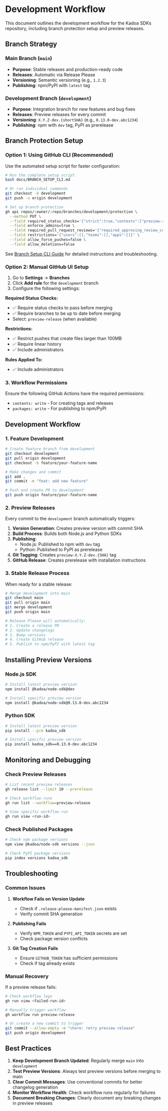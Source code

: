 # Development Workflow

This document outlines the development workflow for the Kadoa SDKs repository, including branch protection setup and preview releases.

## Branch Strategy

### Main Branch (`main`)
- **Purpose**: Stable releases and production-ready code
- **Releases**: Automatic via Release Please
- **Versioning**: Semantic versioning (e.g., `1.2.3`)
- **Publishing**: npm/PyPI with `latest` tag

### Development Branch (`development`)
- **Purpose**: Integration branch for new features and bug fixes
- **Releases**: Preview releases for every commit
- **Versioning**: `X.Y.Z-dev.{shortSHA}` (e.g., `0.13.0-dev.abc1234`)
- **Publishing**: npm with `dev` tag, PyPI as prerelease

## Branch Protection Setup

### Option 1: Using GitHub CLI (Recommended)

Use the automated setup script for faster configuration:

```bash
# Run the complete setup script
bash docs/BRANCH_SETUP_CLI.md

# Or run individual commands
git checkout -b development
git push -u origin development

# Set up branch protection
gh api repos/:owner/:repo/branches/development/protection \
  --method PUT \
  --field required_status_checks='{"strict":true,"contexts":["preview-release"]}' \
  --field enforce_admins=true \
  --field required_pull_request_reviews='{"required_approving_review_count":1,"dismiss_stale_reviews":true,"require_code_owner_reviews":false}' \
  --field restrictions='{"users":[],"teams":[],"apps":[]}' \
  --field allow_force_pushes=false \
  --field allow_deletions=false
```

See [Branch Setup CLI Guide](./BRANCH_SETUP_CLI.md) for detailed instructions and troubleshooting.

### Option 2: Manual GitHub UI Setup

1. Go to **Settings** → **Branches**
2. Click **Add rule** for the `development` branch
3. Configure the following settings:

**Required Status Checks:**
- ✅ Require status checks to pass before merging
- ✅ Require branches to be up to date before merging
- Select: `preview-release` (when available)

**Restrictions:**
- ✅ Restrict pushes that create files larger than 100MB
- ✅ Require linear history
- ✅ Include administrators

**Rules Applied To:**
- ✅ Include administrators

### 3. Workflow Permissions

Ensure the following GitHub Actions have the required permissions:

- `contents: write` - For creating tags and releases
- `packages: write` - For publishing to npm/PyPI

## Development Workflow

### 1. Feature Development

```bash
# Create feature branch from development
git checkout development
git pull origin development
git checkout -b feature/your-feature-name

# Make changes and commit
git add .
git commit -m "feat: add new feature"

# Push and create PR to development
git push origin feature/your-feature-name
```

### 2. Preview Releases

Every commit to the `development` branch automatically triggers:

1. **Version Generation**: Creates preview version with commit SHA
2. **Build Process**: Builds both Node.js and Python SDKs
3. **Publishing**: 
   - Node.js: Published to npm with `dev` tag
   - Python: Published to PyPI as prerelease
4. **Git Tagging**: Creates `preview-X.Y.Z-dev.{SHA}` tag
5. **GitHub Release**: Creates prerelease with installation instructions

### 3. Stable Release Process

When ready for a stable release:

```bash
# Merge development into main
git checkout main
git pull origin main
git merge development
git push origin main

# Release Please will automatically:
# 1. Create a release PR
# 2. Update changelogs
# 3. Bump versions
# 4. Create GitHub release
# 5. Publish to npm/PyPI with latest tag
```

## Installing Preview Versions

### Node.js SDK

```bash
# Install latest preview version
npm install @kadoa/node-sdk@dev

# Install specific preview version
npm install @kadoa/node-sdk@0.13.0-dev.abc1234
```

### Python SDK

```bash
# Install latest preview version
pip install --pre kadoa_sdk

# Install specific preview version
pip install kadoa_sdk==0.13.0-dev.abc1234
```

## Monitoring and Debugging

### Check Preview Releases

```bash
# List recent preview releases
gh release list --limit 10 --prerelease

# Check workflow runs
gh run list --workflow=preview-release

# View specific workflow run
gh run view <run-id>
```

### Check Published Packages

```bash
# Check npm package versions
npm view @kadoa/node-sdk versions --json

# Check PyPI package versions
pip index versions kadoa_sdk
```

## Troubleshooting

### Common Issues

1. **Workflow Fails on Version Update**
   - Check if `.release-please-manifest.json` exists
   - Verify commit SHA generation

2. **Publishing Fails**
   - Verify `NPM_TOKEN` and `PYPI_API_TOKEN` secrets are set
   - Check package version conflicts

3. **Git Tag Creation Fails**
   - Ensure `GITHUB_TOKEN` has sufficient permissions
   - Check if tag already exists

### Manual Recovery

If a preview release fails:

```bash
# Check workflow logs
gh run view <failed-run-id>

# Manually trigger workflow
gh workflow run preview-release

# Or create a new commit to trigger
git commit --allow-empty -m "chore: retry preview release"
git push origin development
```

## Best Practices

1. **Keep Development Branch Updated**: Regularly merge `main` into `development`
2. **Test Preview Versions**: Always test preview versions before merging to main
3. **Clear Commit Messages**: Use conventional commits for better changelog generation
4. **Monitor Workflow Health**: Check workflow runs regularly for failures
5. **Document Breaking Changes**: Clearly document any breaking changes in preview releases
